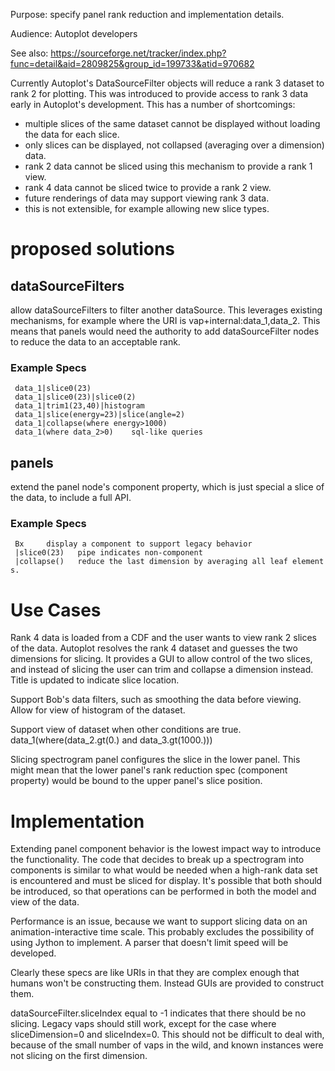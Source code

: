 Purpose: specify panel rank reduction and implementation details.

Audience: Autoplot developers

See also:
<https://sourceforge.net/tracker/index.php?func=detail&aid=2809825&group_id=199733&atid=970682>

Currently Autoplot's DataSourceFilter objects will reduce a rank 3
dataset to rank 2 for plotting. This was introduced to provide access to
rank 3 data early in Autoplot's development. This has a number of
shortcomings:

  - multiple slices of the same dataset cannot be displayed without
    loading the data for each slice.
  - only slices can be displayed, not collapsed (averaging over a
    dimension) data.
  - rank 2 data cannot be sliced using this mechanism to provide a rank
    1 view.
  - rank 4 data cannot be sliced twice to provide a rank 2 view.
  - future renderings of data may support viewing rank 3 data.
  - this is not extensible, for example allowing new slice types.

# proposed solutions

## dataSourceFilters

allow dataSourceFilters to filter another dataSource. This leverages
existing mechanisms, for example where the URI is
vap+internal:data\_1,data\_2. This means that panels would need the
authority to add dataSourceFilter nodes to reduce the data to an
acceptable rank.

### Example Specs

` data_1|slice0(23)`  
` data_1|slice0(23)|slice0(2)`  
` data_1|trim1(23,40)|histogram`  
` data_1|slice(energy=23)|slice(angle=2)`  
` data_1|collapse(where energy>1000)`  
` data_1(where data_2>0)    sql-like queries`

## panels

extend the panel node's component property, which is just special a
slice of the data, to include a full API.

### Example Specs

` Bx     display a component to support legacy behavior`  
` |slice0(23)   pipe indicates non-component`  
` |collapse()   reduce the last dimension by averaging all leaf elements.`

# Use Cases

Rank 4 data is loaded from a CDF and the user wants to view rank 2
slices of the data. Autoplot resolves the rank 4 dataset and guesses the
two dimensions for slicing. It provides a GUI to allow control of the
two slices, and instead of slicing the user can trim and collapse a
dimension instead. Title is updated to indicate slice location.

Support Bob's data filters, such as smoothing the data before viewing.
Allow for view of histogram of the dataset.

Support view of dataset when other conditions are true.
data\_1(where(data\_2.gt(0.) and data\_3.gt(1000.)))

Slicing spectrogram panel configures the slice in the lower panel. This
might mean that the lower panel's rank reduction spec (component
property) would be bound to the upper panel's slice position.

# Implementation

Extending panel component behavior is the lowest impact way to introduce
the functionality. The code that decides to break up a spectrogram into
components is similar to what would be needed when a high-rank data set
is encountered and must be sliced for display. It's possible that both
should be introduced, so that operations can be performed in both the
model and view of the data.

Performance is an issue, because we want to support slicing data on an
animation-interactive time scale. This probably excludes the possibility
of using Jython to implement. A parser that doesn't limit speed will be
developed.

Clearly these specs are like URIs in that they are complex enough that
humans won't be constructing them. Instead GUIs are provided to
construct them.

dataSourceFilter.sliceIndex equal to -1 indicates that there should be
no slicing. Legacy vaps should still work, except for the case where
sliceDimension=0 and sliceIndex=0. This should not be difficult to deal
with, because of the small number of vaps in the wild, and known
instances were not slicing on the first dimension.
